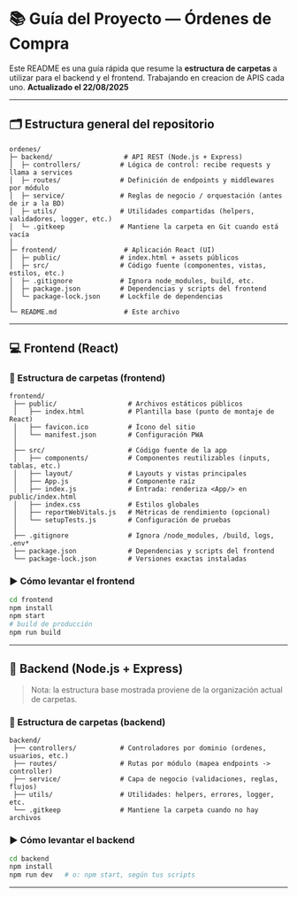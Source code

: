 # 📚 Guía del Proyecto — Órdenes de Compra

Este README es una guía rápida que resume la **estructura de carpetas** a utilizar para el backend y el frontend. 
Trabajando en creacion de APIS cada uno. **Actualizado el 22/08/2025**

---

## 🗂️ Estructura general del repositorio

```
ordenes/
├─ backend/                  # API REST (Node.js + Express)
│  ├─ controllers/          # Lógica de control: recibe requests y llama a services
│  ├─ routes/               # Definición de endpoints y middlewares por módulo
│  ├─ service/              # Reglas de negocio / orquestación (antes de ir a la BD)
│  ├─ utils/                # Utilidades compartidas (helpers, validadores, logger, etc.)
│  └─ .gitkeep              # Mantiene la carpeta en Git cuando está vacía
│
├─ frontend/                 # Aplicación React (UI)
│  ├─ public/               # index.html + assets públicos
│  ├─ src/                  # Código fuente (componentes, vistas, estilos, etc.)
│  ├─ .gitignore            # Ignora node_modules, build, etc.
│  ├─ package.json          # Dependencias y scripts del frontend
│  └─ package-lock.json     # Lockfile de dependencias
│
└─ README.md                 # Este archivo
```

---

## 💻 Frontend (React)

### 📁 Estructura de carpetas (frontend)
```
frontend/
 ├── public/                  # Archivos estáticos públicos
 │   ├── index.html           # Plantilla base (punto de montaje de React)
 │   ├── favicon.ico          # Ícono del sitio
 │   └── manifest.json        # Configuración PWA
 │
 ├── src/                     # Código fuente de la app
 │   ├── components/          # Componentes reutilizables (inputs, tablas, etc.)
 │   ├── layout/              # Layouts y vistas principales
 │   ├── App.js               # Componente raíz
 │   ├── index.js             # Entrada: renderiza <App/> en public/index.html
 │   ├── index.css            # Estilos globales
 │   ├── reportWebVitals.js   # Métricas de rendimiento (opcional)
 │   └── setupTests.js        # Configuración de pruebas
 │
 ├── .gitignore               # Ignora /node_modules, /build, logs, .env*
 ├── package.json             # Dependencias y scripts del frontend
 └── package-lock.json        # Versiones exactas instaladas
```

### ▶️ Cómo levantar el frontend
```bash
cd frontend
npm install
npm start
# build de producción
npm run build
```

---

## 🔧 Backend (Node.js + Express)

> Nota: la estructura base mostrada proviene de la organización actual de carpetas.

### 📁 Estructura de carpetas (backend)
```
backend/
 ├── controllers/           # Controladores por dominio (ordenes, usuarios, etc.)
 ├── routes/                # Rutas por módulo (mapea endpoints -> controller)
 ├── service/               # Capa de negocio (validaciones, reglas, flujos)
 ├── utils/                 # Utilidades: helpers, errores, logger, etc.
 └── .gitkeep               # Mantiene la carpeta cuando no hay archivos
```

### ▶️ Cómo levantar el backend
```bash
cd backend
npm install
npm run dev   # o: npm start, según tus scripts
```
---
